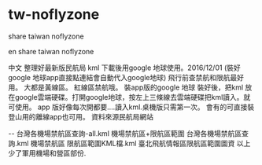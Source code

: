 # tw-noflyzone
share taiwan noflyzone

en
share taiwan noflyzone

中文
整理好最新版民航局 kml 下載後用google 地球使用。2016/12/01
(裝好google 地球app直接點連結會自動代入google地球)
飛行前查禁航和限航最好用。
大都是黃線區。 紅線區禁航哦。
裝app版的google 地球 裝好後，把kml 放在google雲端硬碟。打開google地球，按左上三條線去雲端硬碟把kml讀入。就可使用。
app 版好像每次開都要....讀入kml.桌機版只需第一次。
會有的可直接裝登山用的離線app也可用。
資料來源民航局網站


--
台灣各機場禁航區查詢-all.kml
機場禁航區+限航區範圍
台灣各機場禁航區查詢.kml
機場禁航區
限航區範圍KML檔.kml
臺北飛航情報區限航區範圍圖資
以上少了軍用機場和營區部份.

